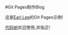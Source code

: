 #Git Pages制作Blog

这是[Earl Lee](https://anger123520.github.io/)的Git Pages示例!

[代码树](https://github.com/anger123520/anger123520.github.io)欢迎使用,并指正!


